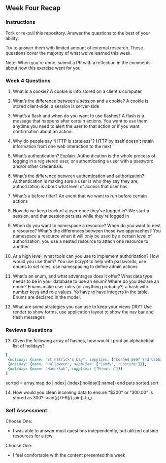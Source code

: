 ## Week Four Recap

### Instructions
Fork or re-pull this repository. Answer the questions to the best of your ability.

Try to answer them with limited amount of external research. These questions cover the majority of what we've learned this week.

Note: When you're done, submit a PR with a reflection in the comments about how this exercise went for you.

### Week 4 Questions

1. What is a cookie?
  A cookie is info stored on a client's computer

2. What’s the difference between a session and a cookie?
  A cookie is stored client-side, a session is server-side

3. What’s a flash and when do you want to use flashes?
  A flash is a message that happens after certain actions. You want to use them anytime you need to alert the user to that action or if you want confirmation about an action.

4. Why do people say “HTTP is stateless”?
  HTTP by itself doesn't retain information from one web interaction to the next

5. What’s authentication? Explain.
  Authentication is the whole process of logging in a registered user, or authenticating a user with a password and/or other credentials.

6. What’s the difference between authentication and authorization?
  Authentication is making sure a user is who they say they are, authorization is about what level of access that user has.

7. What’s a before filter?
  An event that we want to run before certain actions

8. How do we keep track of a user once they’ve logged in?
  We start a session, and that session persists while they're logged in

9. When do you want to namespace a resource? When do you want to nest a resource? What's the differences between those two approaches?
  You namespace a resource when it will only be used by a certain level of authorization, you use a nested resource to attach one resource to another.

10. At a high level, what tools can you use to implement authorization? How would you use them?
  You use bcrypt to help with passwords, use enums to set roles, use namespacing to define admin actions

11. What's an enum, and what advantages does it offer? What data type needs to be in your database to use an enum? Where do you declare an enum?
  Enums make user roles (or anything probably?) a hash with number keys and role values. Yo have to have integers in the table. Enums are declared in the model.

12. What are some strategies you can use to keep your views DRY?
  Use render to show forms, use application layout to show the nav bar and flash messages


### Reviews Questions
13. Given the following array of hashes, how would I print an alphabetical list of holidays?
```ruby
[
 {holiday: {name: "St Patrick's Day", supplies: ["Corned Beef and Cabbage"]}},
 {holiday: {name: "Halloween", supplies: ["Candy", "Costume"]}},
 {holiday: {name: "Hanukkah", supplies: ["Menorah"]}}
]
```  
sorted = array.map do |index|
  (index[:holiday][:name])
end
puts sorted.sort


14. How would you clean incoming data to ensure "$300" or "300.00" is stored as 300?
  scan(/[.0-9]/).join().to_i

### Self Assessment:
Choose One:
* I was able to answer most questions independently, but utilized outside resources for a few

Choose One:
* I feel comfortable with the content presented this week
